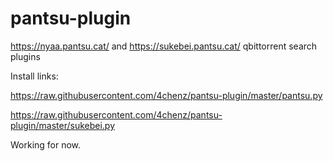 # pantsu-plugin
https://nyaa.pantsu.cat/ and https://sukebei.pantsu.cat/ qbittorrent search plugins

Install links:

https://raw.githubusercontent.com/4chenz/pantsu-plugin/master/pantsu.py

https://raw.githubusercontent.com/4chenz/pantsu-plugin/master/sukebei.py

Working for now.
